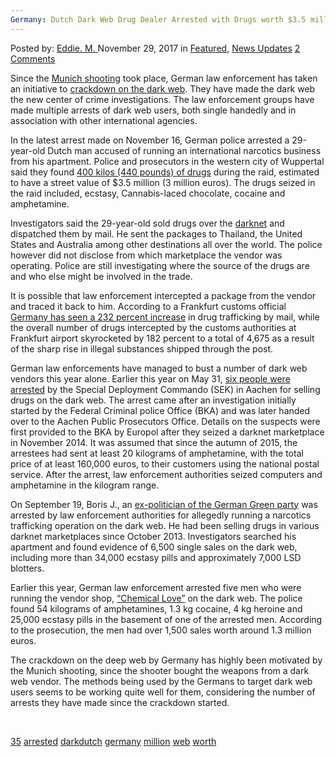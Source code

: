 ```yaml
---
Germany: Dutch Dark Web Drug Dealer Arrested with Drugs worth $3.5 million"
---
```

<article class="post-listing post-23723 post type-post status-publish format-standard has-post-thumbnail hentry  tag-3043 tag-dark tag-dutch tag-germany tag-million tag-web tag-worth">
<div class="post-inner">
    <span>Posted by: <a href="https://www.deepdotweb.com/author/eddiem/" title="">Eddie. M. </a></span>
<span>November 29, 2017</span>
<span>in <a href="https://www.deepdotweb.com/category/deepdot-news/" rel="category tag">Featured</a>, <a href="https://www.deepdotweb.com/category/news-updates/" rel="category tag">News Updates</a></span>
<span><a href="https://www.deepdotweb.com/2017/11/29/germany-dutch-dark-web-drug-dealer-arrested-drugs-worth-3-5-million/#comments">2 Comments</a></span>
</p>
<div class="clear"></div>
    
<p>Since the <a href="https://www.deepdotweb.com/?s=munich+shooting">Munich shooting</a> took place, German law enforcement has taken an initiative to <a href="https://www.deepdotweb.com/2016/07/31/german-police-start-focusing-darknet-crimes-munich-shooting/">crackdown on the dark web</a>. They have made the dark web the new center of crime investigations. The law enforcement groups have made multiple arrests of dark web users, both single handedly and in association with other international agencies.</p>
<p><a id="post-23723-_gjdgxs"></a>In the latest arrest made on November 16, German police arrested a 29-year-old Dutch man accused of running an international narcotics business from his apartment. Police and prosecutors in the western city of Wuppertal said they found <a href="https://www.deepdotweb.com/?s=drugs">400 kilos (440 pounds) of drugs</a> during the raid, estimated to have a street value of $3.5 million (3 million euros). The drugs seized in the raid included, ecstasy, Cannabis-laced chocolate, cocaine and amphetamine.</p>
<p>Investigators said the 29-year-old sold drugs over the <a href="https://www.deepdotweb.com/tag/darknet/">darknet</a> and dispatched them by mail. He sent the packages to Thailand, the United States and Australia among other destinations all over the world. The police however did not disclose from which marketplace the vendor was operating. Police are still investigating where the source of the drugs are and who else might be involved in the trade.</p>
<p>It is possible that law enforcement intercepted a package from the vendor and traced it back to him. According to a Frankfurt customs official <a href="https://www.deepdotweb.com/2017/04/20/drug-seizures-germany-232-percent/">Germany has seen a 232 percent increase</a> in drug trafficking by mail, while the overall number of drugs intercepted by the customs authorities at Frankfurt airport skyrocketed by 182 percent to a total of 4,675 as a result of the sharp rise in illegal substances shipped through the post.</p>
<p>German law enforcements have managed to bust a number of dark web vendors this year alone. Earlier this year on May 31, <a href="https://www.deepdotweb.com/2017/06/16/six-arrested-germany-selling-narcotics-dark-web/">six people were arrested</a> by the Special Deployment Commando (SEK) in Aachen for selling drugs on the dark web. The arrest came after an investigation initially started by the Federal Criminal police Office (BKA) and was later handed over to the Aachen Public Prosecutors Office. Details on the suspects were first provided to the BKA by Europol after they seized a darknet marketplace in November 2014. It was assumed that since the autumn of 2015, the arrestees had sent at least 20 kilograms of amphetamine, with the total price of at least 160,000 euros, to their customers using the national postal service. After the arrest, law enforcement authorities seized computers and amphetamine in the kilogram range.</p>
<p>On September 19, Boris J., an <a href="https://www.deepdotweb.com/2017/10/05/german-ex-politician-arrested-selling-drugs-dark-web/">ex-politician of the German Green party</a> was arrested by law enforcement authorities for allegedly running a narcotics trafficking operation on the dark web. He had been selling drugs in various darknet marketplaces since October 2013. Investigators searched his apartment and found evidence of 6,500 single sales on the dark web, including more than 34,000 ecstasy pills and approximately 7,000 LSD blotters.</p>
<p>Earlier this year, German law enforcement arrested five men who were running the vendor shop, <a href="https://www.deepdotweb.com/2016/05/17/dark-web-vendor-chemical-love-busted-50-kg-drugs-seized/">“Chemical Love”</a> on the dark web. The police found 54 kilograms of amphetamines, 1.3 kg cocaine, 4 kg heroine and 25,000 ecstasy pills in the basement of one of the arrested men. According to the prosecution, the men had over 1,500 sales worth around 1.3 million euros.</p>
<p>The crackdown on the deep web by Germany has highly been motivated by the Munich shooting, since the shooter bought the weapons from a dark web vendor. The methods being used by the Germans to target dark web users seems to be working quite well for them, considering the number of arrests they have made since the crackdown started.</p>
<p>&nbsp;</p>
</div>
<a href="https://www.deepdotweb.com/tag/35/" rel="tag">35</a> <a href="https://www.deepdotweb.com/tag/arrested/" rel="tag">arrested</a> <a href="https://www.deepdotweb.com/tag/dark/" rel="tag">dark</a><a href="https://www.deepdotweb.com/tag/dutch/" rel="tag">dutch</a> <a href="https://www.deepdotweb.com/tag/germany/" rel="tag">germany</a> <a href="https://www.deepdotweb.com/tag/million/" rel="tag">million</a> <a href="https://www.deepdotweb.com/tag/web/" rel="tag">web</a> <a href="https://www.deepdotweb.com/tag/worth/" rel="tag">worth</a></span> <span style="display:none" class="updated">2017-11-29</span>
<div style="display:none" class="vcard author" itemprop="author" itemscope itemtype="http://schema.org/Person"><strong class="fn" itemprop="name"><a href="https://www.deepdotweb.com/author/eddiem/" title="Posts by Eddie. M." rel="author">Eddie. M.</a></strong></div>
    
